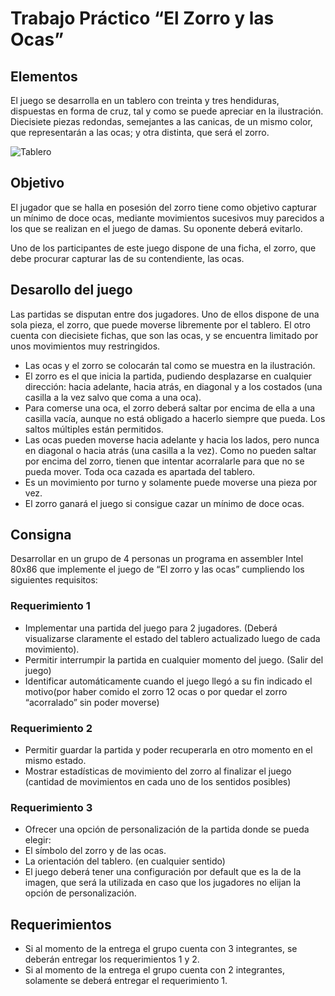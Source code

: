 # Trabajo Práctico “El Zorro y las Ocas”

## Elementos

El juego se desarrolla en un tablero con treinta y tres hendiduras, dispuestas en forma de cruz, tal y como se puede apreciar en la ilustración.
Diecisiete piezas redondas, semejantes a las canicas, de un mismo color, que representarán a las ocas; y otra distinta, que será el zorro.

![Tablero](https://i.imgur.com/dXYHShD.png)

## Objetivo

El jugador que se halla en posesión del zorro tiene como objetivo capturar un mínimo de
doce ocas, mediante movimientos sucesivos muy parecidos a los que se realizan en el
juego de damas. Su oponente deberá evitarlo.

Uno de los participantes de este juego dispone de una ficha, el zorro, que debe procurar
capturar las de su contendiente, las ocas.

## Desarollo del juego

Las partidas se disputan entre dos jugadores. Uno de ellos dispone de una sola pieza, el
zorro, que puede moverse libremente por el tablero. El otro cuenta con diecisiete fichas, que
son las ocas, y se encuentra limitado por unos movimientos muy restringidos.

- Las ocas y el zorro se colocarán tal como se muestra en la ilustración.
- El zorro es el que inicia la partida, pudiendo desplazarse en cualquier dirección: hacia
adelante, hacia atrás, en diagonal y a los costados (una casilla a la vez salvo que coma a
una oca).
- Para comerse una oca, el zorro deberá saltar por encima de ella a una casilla vacía,
aunque no está obligado a hacerlo siempre que pueda. Los saltos múltiples están
permitidos.
- Las ocas pueden moverse hacia adelante y hacia los lados, pero nunca en diagonal o
hacia atrás (una casilla a la vez). Como no pueden saltar por encima del zorro, tienen
que intentar acorralarle para que no se pueda mover. Toda oca cazada es apartada del
tablero.
- Es un movimiento por turno y solamente puede moverse una pieza por vez.
- El zorro ganará el juego si consigue cazar un mínimo de doce ocas.

## Consigna

Desarrollar en un grupo de 4 personas un programa en assembler Intel 80x86 que
implemente el juego de “El zorro y las ocas” cumpliendo los siguientes requisitos:

### Requerimiento 1
- Implementar una partida del juego para 2 jugadores. (Deberá visualizarse
claramente el estado del tablero actualizado luego de cada movimiento).
- Permitir interrumpir la partida en cualquier momento del juego. (Salir del juego)
- Identificar automáticamente cuando el juego llegó a su fin indicado el motivo(por
haber comido el zorro 12 ocas o por quedar el zorro “acorralado” sin poder moverse)

### Requerimiento 2
- Permitir guardar la partida y poder recuperarla en otro momento en el mismo estado.
- Mostrar estadísticas de movimiento del zorro al finalizar el juego (cantidad de
movimientos en cada uno de los sentidos posibles)

### Requerimiento 3
- Ofrecer una opción de personalización de la partida donde se pueda elegir:
- El símbolo del zorro y de las ocas.
- La orientación del tablero. (en cualquier sentido)
- El juego deberá tener una configuración por default que es la de la imagen,
que será la utilizada en caso que los jugadores no elijan la opción de
personalización.

## Requerimientos

* Si al momento de la entrega el grupo cuenta con 3 integrantes, se deberán entregar
los requerimientos 1 y 2.
* Si al momento de la entrega el grupo cuenta con 2 integrantes, solamente se deberá
entregar el requerimiento 1.